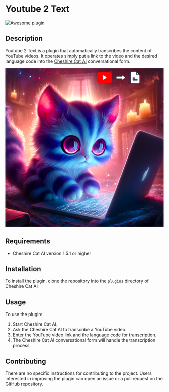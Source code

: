 # Youtube 2 Text

[![Awesome plugin](https://custom-icon-badges.demolab.com/static/v1?label=&message=Awesome+plugin&color=000000&style=for-the-badge&logo=cheshire_cat_ai)](https://)

## Description
Youtube 2 Text is a plugin that automatically transcribes the content of YouTube videos. It operates simply put a link to the video and the desired language code into the [Cheshire Cat AI](https://github.com/cheshire-cat-ai) conversational form.

[![Youtube 2 Text](https://github.com/rafleze/youtube2text/blob/develop/transcribercat.png?raw=true)](https://)

## Requirements
- Cheshire Cat AI version 1.5.1 or higher

## Installation
To install the plugin, clone the repository into the `plugins` directory of Cheshire Cat AI

## Usage
To use the plugin:
1. Start Cheshire Cat AI.
2. Ask the Cheshire Cat AI to transcribe a YouTube video.
2. Enter the YouTube video link and the language code for transcription.
3. The Cheshire Cat AI conversational form will handle the transcription process.


## Contributing
There are no specific instructions for contributing to the project. Users interested in improving the plugin can open an issue or a pull request on the GitHub repository.

